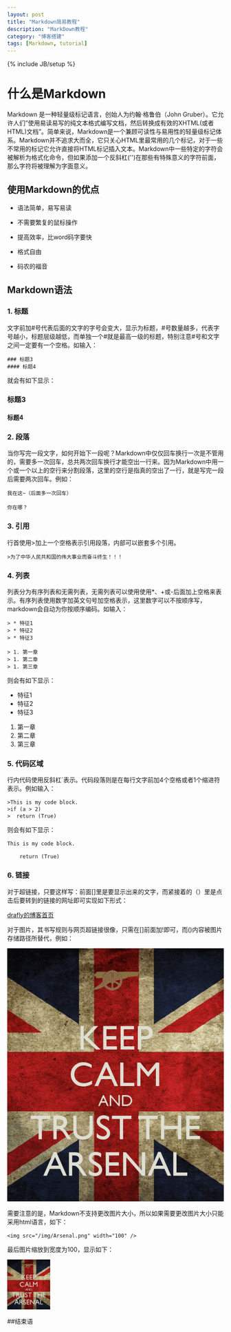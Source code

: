 ```yaml
---
layout: post
title: "Markdown简易教程"
description: "MarkDown教程"
category: "博客搭建"
tags: [Markdown, tutorial]
---
```

{% include JB/setup %}

# 什么是Markdown
Markdown 是一种轻量级标记语言，创始人为约翰·格鲁伯（John Gruber）。它允许人们”使用易读易写的纯文本格式编写文档，然后转换成有效的XHTML(或者HTML)文档”。简单来说，Markdown是一个兼顾可读性与易用性的轻量级标记体系。Markdown并不追求大而全，它只关心HTML里最常用的几个标记，对于一些不常用的标记它允许直接将HTML标记插入文本。Markdown中一些特定的字符会被解析为格式化命令，但如果添加一个反斜杠('\')在那些有特殊意义的字符前面，那么字符将被理解为字面意义。

## 使用Markdown的优点
- 语法简单，易写易读

- 不需要繁复的鼠标操作

- 提高效率，比word码字要快

- 格式自由

- 码农的福音

## Markdown语法

### 1. 标题
文字前加\#号代表后面的文字的字号会变大，显示为标题，#号数量越多，代表字号越小，标题层级越低，而单独一个\#就是最高一级的标题，特别注意#号和文字之间一定要有一个空格。如输入：
   
	### 标题3
	#### 标题4

就会有如下显示：
   
### 标题3
      
#### 标题4

### 2. 段落
当你写完一段文字，如何开始下一段呢？Markdown中仅仅回车换行一次是不管用的，需要多一次回车，总共两次回车换行才能空出一行来。因为Markdown中用一个或一个以上的空行来分割段落，这里的空行是指真的空出了一行，就是写完一段后需要两次回车。例如：

	我在这~（后面多一次回车）
	
	你在哪？
	
### 3. 引用
行首使用>加上一个空格表示引用段落，内部可以嵌套多个引用。

	>为了中华人民共和国的伟大事业而奋斗终生！！！

### 4. 列表
列表分为有序列表和无需列表，无需列表可以使用使用*、+或-后面加上空格来表示。有序列表使用数字加英文句号加空格表示，这里数字可以不按顺序写，markdown会自动为你按顺序编码。如输入：

	> * 特征1
	> * 特征2
	> * 特征3

	> 1. 第一章
	> 1. 第二章
	> 1. 第三章

则会有如下显示：

* 特征1
* 特征2
* 特征3

1. 第一章
1. 第二章
1. 第三章

### 5. 代码区域
行内代码使用反斜杠`表示。代码段落则是在每行文字前加4个空格或者1个缩进符表示。例如输入：

	>This is my code block.
	>if (a > 2)
	>  return (True)

则会有如下显示：

	This is my code block.
	
```if (a > 2)
	return (True)
```
### 6. 链接
对于超链接，只要这样写：前面[]里是要显示出来的文字，而紧接着的（）里是点击后要转到的链接的网址即可实现如下形式：

[drafly的博客首页](drafly.github.io)

对于图片，其书写规则与网页超链接很像，只需在[]前面加!即可，而()内容被图片存储路径所替代，例如：

![我是阿森纳支持者](/img/Arsenal.png)

需要注意的是，Markdown不支持更改图片大小，所以如果需要更改图片大小只能采用html语言，如下：

	<img src="/img/Arsenal.png" width="100" />
	
最后图片缩放到宽度为100，显示如下：

<img src="/img/Arsenal.png" width="100" />

##结束语

